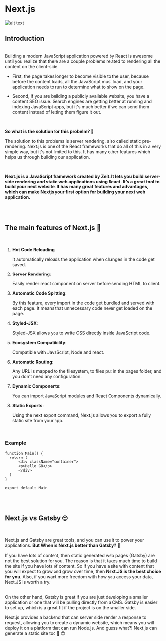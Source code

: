 # Next.js
![alt text](https://cdn.sanity.io/images/xvodw9ez/pkj/c3960647beaefd47869952de5fc0ffdfb78bdfdf-1140x651.png?w=1000
)

## Introduction 
<br />
Building a modern JavaScript application powered by React is awesome until you realize that there are a couple problems related to rendering all the content on the client-side.

* First, the page takes longer to become visible to the user, because before the content loads, all the JavaScript must load, and your application needs to run to determine what to show on the page.

* Second, if you are building a publicly available website, you have a content SEO issue. Search engines are getting better at running and indexing JavaScript apps, but it's much better if we can send them content instead of letting them figure it out.
<br />

**So what is the solution for this probelm? :thinking:**

The solution to this  problems is server rendering, also called static pre-rendering. Next.js is one of the React frameworks that do all of this in a very simple way, but it's not limited to this. It has many other features which helps us through building our application.

<br />

**Next.js is a JavaScript framework created by Zeit. It lets you build server-side rendering and static web applications using React. It’s a great tool to build your next website. It has many great features and advantages, which can make Nextjs your first option for building your next web application.**




<br /> <br />
## The main features of Next.js :star2:	
<br />

1. **Hot Code Reloading**:

   It automatically reloads the application when changes in the code get saved.
 
2. **Server Rendering**:
  
    Easily render react component on server before sending HTML to client.
  
3. **Automatic Code Splitting**:
  
    By this feature, every import in the code get bundled and served with each page. It means that unnecessary code never get loaded on the page.
  
4. **Styled-JSX**:
  
    Styled-JSX allows you to write CSS directly inside JavaScript code.
  
5. **Ecosystem Compatibility**:
  
    Compatible with JavaScript, Node and react.
  
6. **Automatic Routing**:
  
    Any URL is mapped to the filesystem, to files put in the pages folder, and you don't need any configuration.
  
7. **Dynamic Components**:
  
    You can import JavaScript modules and React Components dynamically.
  
8. **Static Exports**:
  
    Using the next export command, Next.js allows you to export a fully static site from your app.
  
  <br /> 
    
  ### **Example**
  ```
  function Main() { 
    return ( 
        <div className="container"> 
        <p>Hello G8</p> 
        </div> 
    ) 
} 
  
export default Main 
```
<br /> <br />

## Next.js vs Gatsby	:roll_eyes:	
<br /> 

Next.js and Gatsby are great tools, and you can use it to power your applications. **But When is Next.js better than Gatsby? :thinking:** 
<br />
<br />
If you have lots of content, then static generated web pages (Gatsby) are not the best solution for you. The reason is that it takes much time to build the site if you have lots of content. 
So if you have a site with content that you will expect to grow and grow over time, then **Next.JS is the best choice for you**. 
Also, if you want more freedom with how you access your data, Next.JS is worth a try. <br /> <br />

On the other hand, Gatsby is great if you are just developing a smaller application or one that will be pulling directly from a CMS. Gatsby is easier to set up, which is a great fit if the project is on the smaller side.


Next.js provides a backend that can server side render a response to request, allowing you to create a dynamic website, which means you will deploy it on a platform that can run Node.js. And guess what?! Next.js can generate a static site too :star_struck: :heart_eyes:
